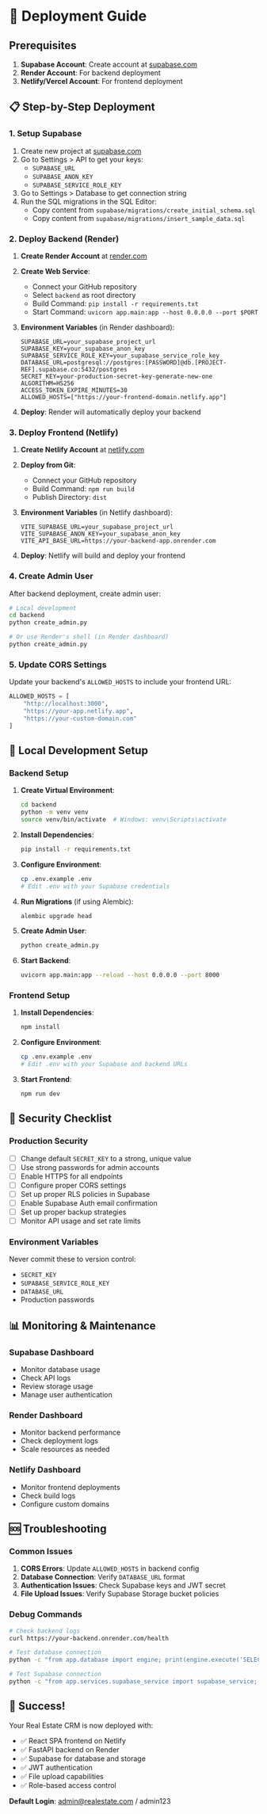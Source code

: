 # 🚀 Deployment Guide

## Prerequisites

1. **Supabase Account**: Create account at [supabase.com](https://supabase.com)
2. **Render Account**: For backend deployment
3. **Netlify/Vercel Account**: For frontend deployment

## 📋 Step-by-Step Deployment

### 1. Setup Supabase

1. Create new project at [supabase.com](https://supabase.com)
2. Go to Settings > API to get your keys:
   - `SUPABASE_URL`
   - `SUPABASE_ANON_KEY` 
   - `SUPABASE_SERVICE_ROLE_KEY`
3. Go to Settings > Database to get connection string
4. Run the SQL migrations in the SQL Editor:
   - Copy content from `supabase/migrations/create_initial_schema.sql`
   - Copy content from `supabase/migrations/insert_sample_data.sql`

### 2. Deploy Backend (Render)

1. **Create Render Account** at [render.com](https://render.com)

2. **Create Web Service**:
   - Connect your GitHub repository
   - Select `backend` as root directory
   - Build Command: `pip install -r requirements.txt`
   - Start Command: `uvicorn app.main:app --host 0.0.0.0 --port $PORT`

3. **Environment Variables** (in Render dashboard):
   ```
   SUPABASE_URL=your_supabase_project_url
   SUPABASE_KEY=your_supabase_anon_key
   SUPABASE_SERVICE_ROLE_KEY=your_supabase_service_role_key
   DATABASE_URL=postgresql://postgres:[PASSWORD]@db.[PROJECT-REF].supabase.co:5432/postgres
   SECRET_KEY=your-production-secret-key-generate-new-one
   ALGORITHM=HS256
   ACCESS_TOKEN_EXPIRE_MINUTES=30
   ALLOWED_HOSTS=["https://your-frontend-domain.netlify.app"]
   ```

4. **Deploy**: Render will automatically deploy your backend

### 3. Deploy Frontend (Netlify)

1. **Create Netlify Account** at [netlify.com](https://netlify.com)

2. **Deploy from Git**:
   - Connect your GitHub repository
   - Build Command: `npm run build`
   - Publish Directory: `dist`

3. **Environment Variables** (in Netlify dashboard):
   ```
   VITE_SUPABASE_URL=your_supabase_project_url
   VITE_SUPABASE_ANON_KEY=your_supabase_anon_key
   VITE_API_BASE_URL=https://your-backend-app.onrender.com
   ```

4. **Deploy**: Netlify will build and deploy your frontend

### 4. Create Admin User

After backend deployment, create admin user:

```bash
# Local development
cd backend
python create_admin.py

# Or use Render's shell (in Render dashboard)
python create_admin.py
```

### 5. Update CORS Settings

Update your backend's `ALLOWED_HOSTS` to include your frontend URL:

```python
ALLOWED_HOSTS = [
    "http://localhost:3000",
    "https://your-app.netlify.app",
    "https://your-custom-domain.com"
]
```

## 🔧 Local Development Setup

### Backend Setup

1. **Create Virtual Environment**:
   ```bash
   cd backend
   python -m venv venv
   source venv/bin/activate  # Windows: venv\Scripts\activate
   ```

2. **Install Dependencies**:
   ```bash
   pip install -r requirements.txt
   ```

3. **Configure Environment**:
   ```bash
   cp .env.example .env
   # Edit .env with your Supabase credentials
   ```

4. **Run Migrations** (if using Alembic):
   ```bash
   alembic upgrade head
   ```

5. **Create Admin User**:
   ```bash
   python create_admin.py
   ```

6. **Start Backend**:
   ```bash
   uvicorn app.main:app --reload --host 0.0.0.0 --port 8000
   ```

### Frontend Setup

1. **Install Dependencies**:
   ```bash
   npm install
   ```

2. **Configure Environment**:
   ```bash
   cp .env.example .env
   # Edit .env with your Supabase and backend URLs
   ```

3. **Start Frontend**:
   ```bash
   npm run dev
   ```

## 🔐 Security Checklist

### Production Security

- [ ] Change default `SECRET_KEY` to a strong, unique value
- [ ] Use strong passwords for admin accounts
- [ ] Enable HTTPS for all endpoints
- [ ] Configure proper CORS settings
- [ ] Set up proper RLS policies in Supabase
- [ ] Enable Supabase Auth email confirmation
- [ ] Set up proper backup strategies
- [ ] Monitor API usage and set rate limits

### Environment Variables

Never commit these to version control:
- `SECRET_KEY`
- `SUPABASE_SERVICE_ROLE_KEY`
- `DATABASE_URL`
- Production passwords

## 📊 Monitoring & Maintenance

### Supabase Dashboard
- Monitor database usage
- Check API logs
- Review storage usage
- Manage user authentication

### Render Dashboard
- Monitor backend performance
- Check deployment logs
- Scale resources as needed

### Netlify Dashboard
- Monitor frontend deployments
- Check build logs
- Configure custom domains

## 🆘 Troubleshooting

### Common Issues

1. **CORS Errors**: Update `ALLOWED_HOSTS` in backend config
2. **Database Connection**: Verify `DATABASE_URL` format
3. **Authentication Issues**: Check Supabase keys and JWT secret
4. **File Upload Issues**: Verify Supabase Storage bucket policies

### Debug Commands

```bash
# Check backend logs
curl https://your-backend.onrender.com/health

# Test database connection
python -c "from app.database import engine; print(engine.execute('SELECT 1').scalar())"

# Test Supabase connection
python -c "from app.services.supabase_service import supabase_service; print('Connected to Supabase')"
```

## 🎉 Success!

Your Real Estate CRM is now deployed with:
- ✅ React SPA frontend on Netlify
- ✅ FastAPI backend on Render  
- ✅ Supabase for database and storage
- ✅ JWT authentication
- ✅ File upload capabilities
- ✅ Role-based access control

**Default Login**: admin@realestate.com / admin123